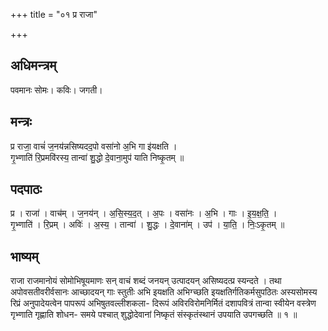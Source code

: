 +++
title = "०१ प्र राजा"

+++
## अधिमन्त्रम्
पवमानः सोमः। कविः। जगती।

## मन्त्रः
प्र राजा॒ वाचं॑ ज॒नय॑न्नसिष्यदद॒पो वसा॑नो अ॒भि गा इ॑यक्षति ।  
गृ॒भ्णाति॑ रि॒प्रमवि॑रस्य॒ तान्वा॑ शु॒द्धो दे॒वाना॒मुप॑ याति निष्कृ॒तम् ॥

## पदपाठः
प्र । राजा॑ । वाच॑म् । ज॒नय॑न् । अ॒सि॒स्य॒द॒त् । अ॒पः । वसा॑नः । अ॒भि । गाः । इ॒य॒क्ष॒ति॒ ।  
गृ॒भ्णाति॑ । रि॒प्रम् । अविः॑ । अ॒स्य॒ । तान्वा॑ । शु॒द्धः । दे॒वाना॑म् । उप॑ । या॒ति॒ । निः॒ऽकृ॒तम् ॥

## भाष्यम्
राजा राजमानोयं सोमोभिषूयमाणः सन् वाचं शब्दं जनयन् उत्पादयन् असिष्यदत्प्र स्यन्दते । तथा अपोवसतीवरीर्वसानः आच्छादयन् गाः स्तुतीः अभि इयक्षति अभिग्च्छति इयक्षतिर्गतिकर्मसुपठितः अस्यसोमस्य रिप्रं अनुपादेयत्वेन पापरूपं अभिषुतवल्लीशकला- दिरूपं अविरविरोमनिर्मितं दशापवित्रं तान्वा स्वीयेन वस्त्रेण गृभ्णाति गृह्णाति शोधन- समये पश्चात् शुद्धोदेवानां निष्कृतं संस्कृतंस्थानं उपयाति उपगच्छति ॥ १ ॥